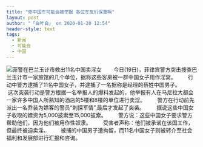 ```yaml
---
title: "修中国车可能会被举报 各位车友们保重啊"
layout: post
author: "「白叶白」 on 2020-01-20 12:54"
header-style: text
tags:
  - 新闻
  - 可能会
  - 中国
---
```


<img src="http://images.feileyuan.com/images/ueditor/202001201254000022.png" title="菲警在巴兰玉计市救出11名中国卖淫女" alt="菲警在巴兰玉计市救出11名中国卖淫女">
&nbsp; &nbsp; &nbsp; &nbsp;今日(19日)，菲律宾警方突击搜查巴兰玉计市一家旅馆的几个单位，据称这些客房被一群中国女子用作淫窝。
&nbsp; &nbsp; &nbsp; &nbsp;行动中警方逮捕了11名中国女子，并逮捕了一名据称是经理的蔡姓中国男子。
&nbsp; &nbsp; &nbsp; &nbsp;这次突袭行动是警方根据一名举报人的爆料发起的，他举报有人在马尼拉大都会一家许多中国人所熟知的酒店的5楼和8楼的单位进行卖淫。
&nbsp; &nbsp; &nbsp; &nbsp;警方在行动前先派出一名乔装为嫖客的警员“刺探军情”,最后才发起了突袭。
&nbsp; &nbsp; &nbsp; &nbsp;据说这些中国女子收取的嫖资为5,000披索至15,000披索。
&nbsp; &nbsp; &nbsp; &nbsp;警方说：这些中国女子要求警方帮助他们，因为他们被用作性奴隶。
&nbsp; &nbsp; &nbsp; &nbsp;受害者声称：他们被承诺在该国工作，但最终被迫卖淫。
&nbsp; &nbsp; &nbsp; &nbsp;被捕的中国男子遭拘留，而11名中国女子则被转介至社会福利和发展部进行汇报和咨询。

